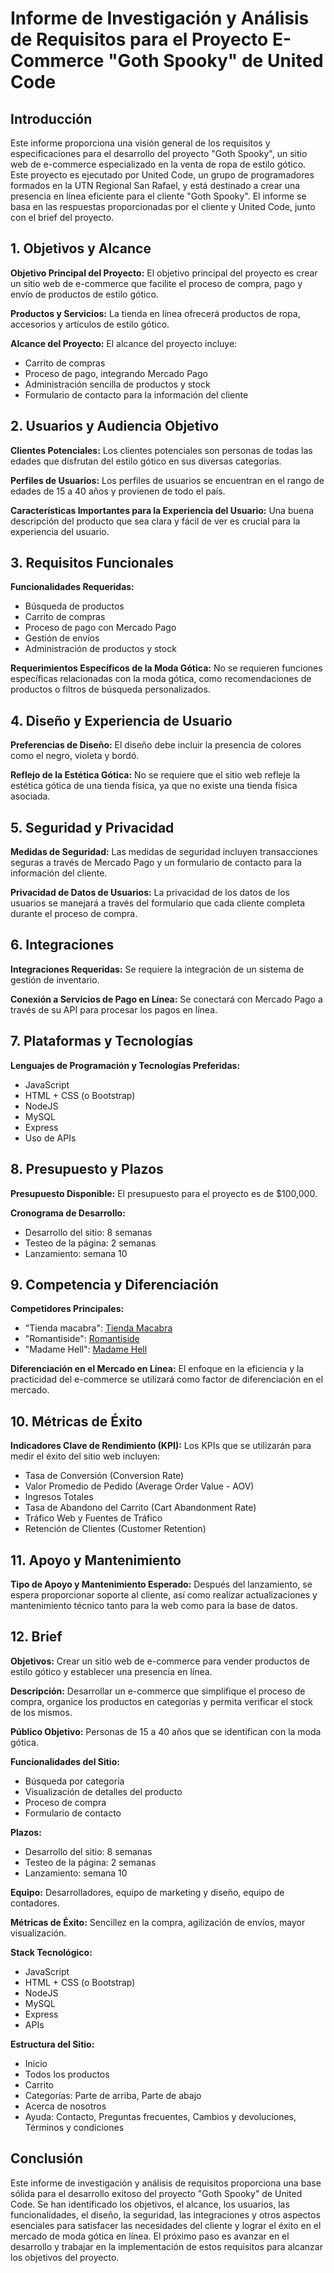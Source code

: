 # Informe de Investigación y Análisis de Requisitos para el Proyecto E-Commerce "Goth Spooky" de United Code

## Introducción

Este informe proporciona una visión general de los requisitos y especificaciones para el desarrollo del proyecto "Goth Spooky", un sitio web de e-commerce especializado en la venta de ropa de estilo gótico. Este proyecto es ejecutado por United Code, un grupo de programadores formados en la UTN Regional San Rafael, y está destinado a crear una presencia en línea eficiente para el cliente "Goth Spooky". El informe se basa en las respuestas proporcionadas por el cliente y United Code, junto con el brief del proyecto.

## 1. Objetivos y Alcance

**Objetivo Principal del Proyecto:**
El objetivo principal del proyecto es crear un sitio web de e-commerce que facilite el proceso de compra, pago y envío de productos de estilo gótico.

**Productos y Servicios:**
La tienda en línea ofrecerá productos de ropa, accesorios y artículos de estilo gótico.

**Alcance del Proyecto:**
El alcance del proyecto incluye:
- Carrito de compras
- Proceso de pago, integrando Mercado Pago
- Administración sencilla de productos y stock
- Formulario de contacto para la información del cliente

## 2. Usuarios y Audiencia Objetivo

**Clientes Potenciales:**
Los clientes potenciales son personas de todas las edades que disfrutan del estilo gótico en sus diversas categorías.

**Perfiles de Usuarios:**
Los perfiles de usuarios se encuentran en el rango de edades de 15 a 40 años y provienen de todo el país.

**Características Importantes para la Experiencia del Usuario:**
Una buena descripción del producto que sea clara y fácil de ver es crucial para la experiencia del usuario.

## 3. Requisitos Funcionales

**Funcionalidades Requeridas:**
- Búsqueda de productos
- Carrito de compras
- Proceso de pago con Mercado Pago
- Gestión de envíos
- Administración de productos y stock

**Requerimientos Específicos de la Moda Gótica:**
No se requieren funciones específicas relacionadas con la moda gótica, como recomendaciones de productos o filtros de búsqueda personalizados.

## 4. Diseño y Experiencia de Usuario

**Preferencias de Diseño:**
El diseño debe incluir la presencia de colores como el negro, violeta y bordó.

**Reflejo de la Estética Gótica:**
No se requiere que el sitio web refleje la estética gótica de una tienda física, ya que no existe una tienda física asociada.

## 5. Seguridad y Privacidad

**Medidas de Seguridad:**
Las medidas de seguridad incluyen transacciones seguras a través de Mercado Pago y un formulario de contacto para la información del cliente.

**Privacidad de Datos de Usuarios:**
La privacidad de los datos de los usuarios se manejará a través del formulario que cada cliente completa durante el proceso de compra.

## 6. Integraciones

**Integraciones Requeridas:**
Se requiere la integración de un sistema de gestión de inventario.

**Conexión a Servicios de Pago en Línea:**
Se conectará con Mercado Pago a través de su API para procesar los pagos en línea.

## 7. Plataformas y Tecnologías

**Lenguajes de Programación y Tecnologías Preferidas:**
- JavaScript
- HTML + CSS (o Bootstrap)
- NodeJS
- MySQL
- Express
- Uso de APIs

## 8. Presupuesto y Plazos

**Presupuesto Disponible:**
El presupuesto para el proyecto es de $100,000.

**Cronograma de Desarrollo:**
- Desarrollo del sitio: 8 semanas
- Testeo de la página: 2 semanas
- Lanzamiento: semana 10

## 9. Competencia y Diferenciación

**Competidores Principales:**
- "Tienda macabra": [Tienda Macabra](https://www.tiendamacabra.com/)
- "Romantiside": [Romantiside](https://www.romantiside.com.ar/)
- "Madame Hell": [Madame Hell](https://madamehelldesign.empretienda.com.ar/)

**Diferenciación en el Mercado en Línea:**
El enfoque en la eficiencia y la practicidad del e-commerce se utilizará como factor de diferenciación en el mercado.

## 10. Métricas de Éxito

**Indicadores Clave de Rendimiento (KPI):**
Los KPIs que se utilizarán para medir el éxito del sitio web incluyen:
- Tasa de Conversión (Conversion Rate)
- Valor Promedio de Pedido (Average Order Value - AOV)
- Ingresos Totales
- Tasa de Abandono del Carrito (Cart Abandonment Rate)
- Tráfico Web y Fuentes de Tráfico
- Retención de Clientes (Customer Retention)

## 11. Apoyo y Mantenimiento

**Tipo de Apoyo y Mantenimiento Esperado:**
Después del lanzamiento, se espera proporcionar soporte al cliente, así como realizar actualizaciones y mantenimiento técnico tanto para la web como para la base de datos.

## 12. Brief

**Objetivos:**
Crear un sitio web de e-commerce para vender productos de estilo gótico y establecer una presencia en línea.

**Descripción:**
Desarrollar un e-commerce que simplifique el proceso de compra, organice los productos en categorías y permita verificar el stock de los mismos.

**Público Objetivo:**
Personas de 15 a 40 años que se identifican con la moda gótica.

**Funcionalidades del Sitio:**
- Búsqueda por categoría
- Visualización de detalles del producto
- Proceso de compra
- Formulario de contacto

**Plazos:**
- Desarrollo del sitio: 8 semanas
- Testeo de la página: 2 semanas
- Lanzamiento: semana 10

**Equipo:**
Desarrolladores, equipo de marketing y diseño, equipo de contadores.

**Métricas de Éxito:**
Sencillez en la compra, agilización de envíos, mayor visualización.

**Stack Tecnológico:**
- JavaScript
- HTML + CSS (o Bootstrap)
- NodeJS
- MySQL
- Express
- APIs

**Estructura del Sitio:**
- Inicio
- Todos los productos
- Carrito
- Categorías: Parte de arriba, Parte de abajo
- Acerca de nosotros
- Ayuda: Contacto, Preguntas frecuentes, Cambios y devoluciones, Términos y condiciones

## Conclusión

Este informe de investigación y análisis de requisitos proporciona una base sólida para el desarrollo exitoso del proyecto "Goth Spooky" de United Code. Se han identificado los objetivos, el alcance, los usuarios, las funcionalidades, el diseño, la seguridad, las integraciones y otros aspectos esenciales para satisfacer las necesidades del cliente y lograr el éxito en el mercado de moda gótica en línea. El próximo paso es avanzar en el desarrollo y trabajar en la implementación de estos requisitos para alcanzar los objetivos del proyecto.


